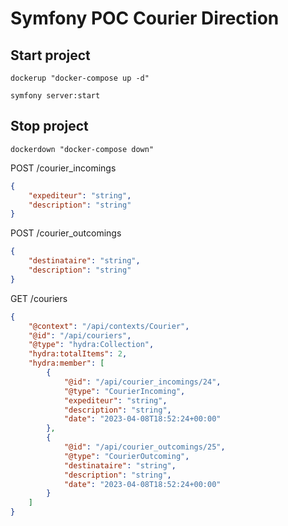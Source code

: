 # Symfony POC Courier Direction

## Start project

`dockerup "docker-compose up -d"`

`symfony server:start`

## Stop project

`dockerdown "docker-compose down"`


POST /courier_incomings

```json
{
    "expediteur": "string",
    "description": "string"
}
```

POST /courier_outcomings

```json
{
    "destinataire": "string",
    "description": "string"
}
```

GET /couriers

```json
{
    "@context": "/api/contexts/Courier",
    "@id": "/api/couriers",
    "@type": "hydra:Collection",
    "hydra:totalItems": 2,
    "hydra:member": [
        {
            "@id": "/api/courier_incomings/24",
            "@type": "CourierIncoming",
            "expediteur": "string",
            "description": "string",
            "date": "2023-04-08T18:52:24+00:00"
        },
        {
            "@id": "/api/courier_outcomings/25",
            "@type": "CourierOutcoming",
            "destinataire": "string",
            "description": "string",
            "date": "2023-04-08T18:52:24+00:00"
        }
    ]
}
```
